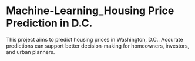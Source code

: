 # Machine-Learning_Housing Price Prediction in D.C.
This project aims to predict housing prices in Washington, D.C.. Accurate predictions can support better decision-making for homeowners, investors, and urban planners.
